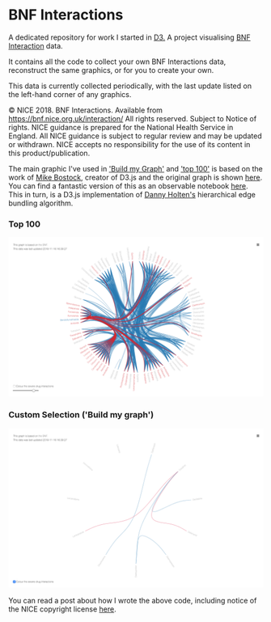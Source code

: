 # BNF Interactions
A dedicated repository for work I started in [D3.](https://github.com/fergustaylor/D3) A project visualising [BNF Interaction](https://bnf.nice.org.uk/interaction/) data.

It contains all the code to collect your own BNF Interactions data, reconstruct the same graphics, or for you to create your own.

This data is currently collected periodically, with the last update listed on the left-hand corner of any graphics.

© NICE 2018. BNF Interactions. Available from https://bnf.nice.org.uk/interaction/ All rights reserved. Subject to Notice of rights. NICE guidance is prepared for the National Health Service in England. All NICE guidance is subject to regular review and may be updated or withdrawn. NICE accepts no responsibility for the use of its content in this product/publication.

The main graphic I've used in ['Build my Graph'](https://fergustaylor.github.io/bnf-interactions/) and ['top 100'](https://fergustaylor.github.io/bnf-interactions/top100/) is based on the work of [Mike Bostock](https://beta.observablehq.com/@mbostock), creator of D3.js and the original graph is shown [here](https://mbostock.github.io/d3/talk/20111116/bundle.html). 
You can find a fantastic version of this as an observable notebook [here](https://beta.observablehq.com/@mbostock/d3-hierarchical-edge-bundling).
This in turn, is a D3.js implementation of [Danny Holten's](http://www.win.tue.nl/~dholten/) hierarchical edge bundling algorithm.

### Top 100
[![](screenshots/screenshot.png)](https://fergustaylor.github.io/bnf-interactions/top100)

### Custom Selection ('Build my graph')
[![](screenshots/screenshot2.png)](https://fergustaylor.github.io/bnf-interactions)

You can read a post about how I wrote the above code, including notice of the NICE copyright license [here](https://fergustaylor.github.io/post/the-bnf-interactions-project/).
